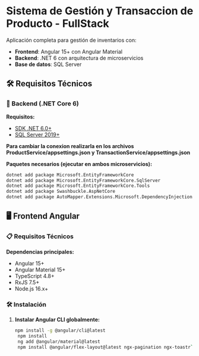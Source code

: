 # Sistema de Gestión y Transaccion de Producto - FullStack

Aplicación completa para gestión de inventarios con:
- **Frontend**: Angular 15+ con Angular Material
- **Backend**: .NET 6 con arquitectura de microservicios
- **Base de datos**: SQL Server

## 🛠 Requisitos Técnicos

### 🔧 Backend (.NET Core 6)

**Requisitos:**
- [SDK .NET 6.0+](https://dotnet.microsoft.com/download)
- [SQL Server 2019+](https://www.microsoft.com/en-us/sql-server/sql-server-downloads)

**Para cambiar la conexion realizarla en los archivos ProductService/appsettings.json y TransactionService/appsettings.json**

**Paquetes necesarios (ejecutar en ambos microservicios):**
```bash
dotnet add package Microsoft.EntityFrameworkCore
dotnet add package Microsoft.EntityFrameworkCore.SqlServer
dotnet add package Microsoft.EntityFrameworkCore.Tools
dotnet add package Swashbuckle.AspNetCore
dotnet add package AutoMapper.Extensions.Microsoft.DependencyInjection
```
## 🖥 Frontend Angular

### 📋 Requisitos Técnicos

**Dependencias principales:**
- Angular 15+
- Angular Material 15+
- TypeScript 4.8+
- RxJS 7.5+
- Node.js 16.x+

### 🛠 Instalación

1. **Instalar Angular CLI globalmente:**
   ```bash
   npm install -g @angular/cli@latest
    npm install
    ng add @angular/material@latest
    npm install @angular/flex-layout@latest ngx-pagination ngx-toastr```

